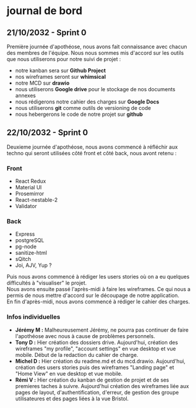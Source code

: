 # journal de bord

## 21/10/2032 - Sprint 0

Première journée d'apothéose, nous avons fait connaissance avec chacun des membres de l'équipe.
Nous nous sommes mis d'accord sur les outils que nous utiliserons pour notre suivi de projet :

- notre kanban sera sur **Github Project**
- nos wireframes seront sur **whimsical**
- notre MCD sur **drawio**
- nous utiliserons **Google drive** pour le stockage de nos documents annexes
- nous rédigerons notre cahier des charges sur **Google Docs**
- nous utiliserons **git** comme outils de versioning de code
- nous hebergerons le code de notre projet sur **github**

## 22/10/2032 - Sprint 0

Deuxieme journée d'apothéose, nous avons commencé à réfléchir aux techno qui seront utilisées côté front et côté back, nous avont retenu :

### Front

- React Redux
- Material UI
- Prosemirror
- React-nestable-2
- Validator

### Back

- Express
- postgreSQL
- pg-node
- sanitize-html
- sQitch
- Joi, AJV, Yup ?

Puis nous avons commencé à rédiger les users stories où on a eu quelques difficultés à "visualiser" le projet.  
Nous avons ensuite passé l'après-midi à faire les wireframes. Ce qui nous a permis de nous mettre d'accord sur le découpage de notre application.  
En fin d'après-midi, nous avons commencé à rédiger le cahier des charges.

### Infos individuelles

- **Jérémy M :** Malheureusement Jérémy, ne pourra pas continuer de faire l'apothéose avec nous à cause de problèmes personnels.
- **Tony D :** Hier création des dossiers drive. Aujourd'hui, création des wireframes "my profile", "account settings" en vue desktop et vue mobile. Début de la redaction du cahier de charge.
- **Michel D :** Hier création du readme.md et du mcd.drawio. Aujourd'hui, création des users stories puis des wireframes "Landing page" et "Home View" en vue desktop et vue mobile.
- **Rémi V :** Hier création du kanban de gestion de projet et de ses premieres taches à suivre. Aujourd'hui création des wireframes liée aux pages de layout, d'authentification, d'erreur, de gestion des groupe utilisateures et des pages liées à la vue Bristol.
